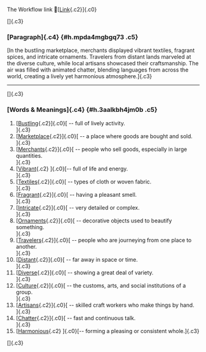 The Workflow link
👏[[Link](https://www.google.com/url?q=http://www.google.com&sa=D&source=editors&ust=1758137443456621&usg=AOvVaw0EEIIAUQJdtI7s6kn7l4Z3){.c2}]{.c0}

[]{.c3}

### [Paragraph]{.c4} {#h.mpda4mgbgq73 .c5}

[In the bustling marketplace, merchants displayed vibrant textiles,
fragrant spices, and intricate ornaments. Travelers from distant lands
marveled at the diverse culture, while local artisans showcased their
craftsmanship. The air was filled with animated chatter, blending
languages from across the world, creating a lively yet harmonious
atmosphere.]{.c3}

------------------------------------------------------------------------

[]{.c3}

### [Words & Meanings]{.c4} {#h.3aalkbh4jm0b .c5}

1.  [[Bustling](https://www.google.com/url?q=http://www.google.com&sa=D&source=editors&ust=1758137443457701&usg=AOvVaw1VKeHeu3B1ZkktoeddDpfO){.c2}]{.c0}[ --
    full of lively activity.\
    ]{.c3}
2.  [[Marketplace](https://www.google.com/url?q=http://www.google.com&sa=D&source=editors&ust=1758137443457915&usg=AOvVaw3RyxTK3eqjaa3_VQN1kWpK){.c2}]{.c0}[ --
    a place where goods are bought and sold.\
    ]{.c3}
3.  [[Merchants](https://www.google.com/url?q=http://www.google.com&sa=D&source=editors&ust=1758137443458124&usg=AOvVaw24NkPBl3H7e8feMRnWOvO3){.c2}]{.c0}[ --
    people who sell goods, especially in large quantities.\
    ]{.c3}
4.  [[Vibrant](https://www.google.com/url?q=http://www.google.com&sa=D&source=editors&ust=1758137443458339&usg=AOvVaw1lJNOsdqSFx2OMzQQsI7Do){.c2}
    ]{.c0}[-- full of life and energy.\
    ]{.c3}
5.  [[Textiles](https://www.google.com/url?q=http://www.google.com&sa=D&source=editors&ust=1758137443458536&usg=AOvVaw2I6EHBz8fh4HO_fmO9Q7ae){.c2}]{.c0}[ --
    types of cloth or woven fabric.\
    ]{.c3}
6.  [[Fragrant](https://www.google.com/url?q=http://www.google.com&sa=D&source=editors&ust=1758137443458734&usg=AOvVaw3q0eki7IHm5KuS7-PybFDI){.c2}]{.c0}[ --
    having a pleasant smell.\
    ]{.c3}
7.  [[Intricate](https://www.google.com/url?q=http://www.google.com&sa=D&source=editors&ust=1758137443458906&usg=AOvVaw0ppAa_CVaW6rjnpZq0gpgS){.c2}]{.c0}[ --
    very detailed or complex.\
    ]{.c3}
8.  [[Ornaments](https://www.google.com/url?q=http://www.google.com&sa=D&source=editors&ust=1758137443459060&usg=AOvVaw37RettUgricSE7Pn0Nr5u7){.c2}]{.c0}[ --
    decorative objects used to beautify something.\
    ]{.c3}
9.  [[Travelers](https://www.google.com/url?q=http://www.google.com&sa=D&source=editors&ust=1758137443459254&usg=AOvVaw3hIKB4ofe0rdkaTfmQWifT){.c2}]{.c0}[ --
    people who are journeying from one place to another.\
    ]{.c3}
10. [[Distant](https://www.google.com/url?q=http://www.google.com&sa=D&source=editors&ust=1758137443459529&usg=AOvVaw3-s7WbF2or60j8LLIOheau){.c2}]{.c0}[ --
    far away in space or time.\
    ]{.c3}
11. [[Diverse](https://www.google.com/url?q=http://www.google.com&sa=D&source=editors&ust=1758137443459694&usg=AOvVaw2c3c_b_MOo5ms96TTYMP2-){.c2}]{.c0}[ --
    showing a great deal of variety.\
    ]{.c3}
12. [[Culture](https://www.google.com/url?q=http://www.google.com&sa=D&source=editors&ust=1758137443459869&usg=AOvVaw3KKkpABf-sQHGP_K6SXISg){.c2}]{.c0}[ --
    the customs, arts, and social institutions of a group.\
    ]{.c3}
13. [[Artisans](https://www.google.com/url?q=http://www.google.com&sa=D&source=editors&ust=1758137443460067&usg=AOvVaw3avkQzqIpy31V9hyM_BH7m){.c2}]{.c0}[ --
    skilled craft workers who make things by hand.\
    ]{.c3}
14. [[Chatter](https://www.google.com/url?q=http://www.google.com&sa=D&source=editors&ust=1758137443460246&usg=AOvVaw3E8SV4v9BaRCMb1RMS-9Fu){.c2}]{.c0}[ --
    fast and continuous talk.\
    ]{.c3}
15. [[Harmonious](https://www.google.com/url?q=http://www.google.com&sa=D&source=editors&ust=1758137443460451&usg=AOvVaw3T1ONNYDJJVcHHErackq7P){.c2}
    ]{.c0}[-- forming a pleasing or consistent whole.]{.c3}

[]{.c3}
